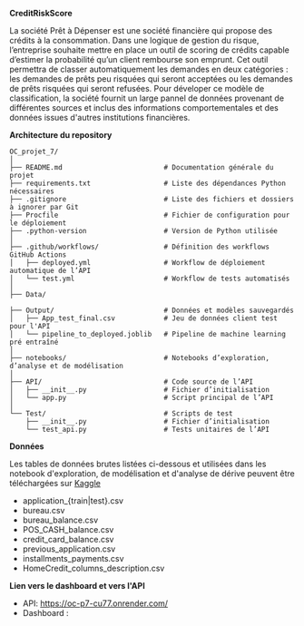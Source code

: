 **CreditRiskScore**

La société Prêt à Dépenser est une société financière  qui propose des crédits à la consommation. 
Dans une logique de gestion du risque, l’entreprise souhaite mettre en place un outil de scoring de crédits capable d’estimer 
la probabilité qu’un client rembourse son emprunt. Cet outil permettra de classer automatiquement les demandes en deux catégories : 
les demandes de prêts peu risquées qui seront acceptées ou les demandes de prêts risquées qui seront refusées. Pour déveloper ce modèle 
de classification, la société fournit un large pannel de données provenant de différentes sources et inclus des informations comportementales 
et des données issues d'autres institutions financières.

**Architecture du repository**

```
OC_projet_7/
│
├── README.md                         # Documentation générale du projet
├── requirements.txt                  # Liste des dépendances Python nécessaires
├── .gitignore                        # Liste des fichiers et dossiers à ignorer par Git
├── Procfile                          # Fichier de configuration pour le déploiement 
├── .python-version                   # Version de Python utilisée 
│
├── .github/workflows/                # Définition des workflows GitHub Actions 
│   ├── deployed.yml                  # Workflow de déploiement automatique de l’API
│   └── test.yml                      # Workflow de tests automatisés 
│
├── Data/
      
├── Output/                           # Données et modèles sauvegardés
│   ├── App_test_final.csv            # Jeu de données client test pour l'API
│   └── pipeline_to_deployed.joblib   # Pipeline de machine learning pré entraîné
│
├── notebooks/                        # Notebooks d’exploration, d’analyse et de modélisation
│
├── API/                              # Code source de l’API
│   ├── __init__.py                   # Fichier d’initialisation 
│   └── app.py                        # Script principal de l’API
│
└── Test/                             # Scripts de test
    ├── __init__.py                   # Fichier d’initialisation 
    └── test_api.py                   # Tests unitaires de l’API

```
**Données**

Les tables de données brutes listées ci-dessous et utilisées dans les notebook d'exploration, de modélisation et d'analyse de dérive peuvent être téléchargées sur [Kaggle]( https://www.kaggle.com/c/home-credit-default-risk/data)  

- application_{train|test}.csv
- bureau.csv
- bureau_balance.csv
- POS_CASH_balance.csv
- credit_card_balance.csv
- previous_application.csv
- installments_payments.csv
- HomeCredit_columns_description.csv

**Lien vers le dashboard et vers l'API** 

- API: https://oc-p7-cu77.onrender.com/
- Dashboard : 

